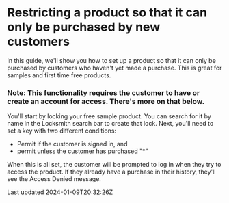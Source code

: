 # Restricting a product so that it can only be purchased by new customers

In this guide, we'll show you how to set up a product so that it can only be purchased by customers who haven't yet made a purchase. This is great for samples and first time free products.

### Note: This functionality requires the customer to have or create an account for access. There's more on that below.

You'll start by locking your free sample product. You can search for it by name in the Locksmith search bar to create that lock. Next, you'll need to set a key with two different conditions:

- Permit if the customer is signed in, and
- permit unless the customer has purchased "\*"

When this is all set, the customer will be prompted to log in when they try to access the product. If they already have a purchase in their history, they'll see the Access Denied message.

Last updated 2024-01-09T20:32:26Z
